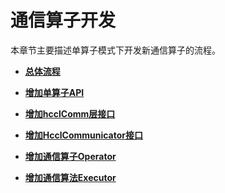 # 通信算子开发 

本章节主要描述单算子模式下开发新通信算子的流程。

-   **[总体流程](总体流程.md)**  

-   **[增加单算子API](增加单算子API.md)**  

-   **[增加hcclComm层接口](增加hcclComm层接口.md)**  

-   **[增加HcclCommunicator接口](增加HcclCommunicator接口.md)**  

-   **[增加通信算子Operator](增加通信算子Operator.md)**  

-   **[增加通信算法Executor](增加通信算法Executor.md)**  

